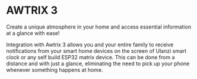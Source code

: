 # AWTRIX 3

Create a unique atmosphere in your home and access essential information at a glance with ease!

Integration with Awtrix 3 allows you and your entire family to receive notifications from your smart home devices on the screen of Ulanzi smart clock or any self build ESP32 matrix device. This can be done from a distance and with just a glance, eliminating the need to pick up your phone whenever something happens at home.

